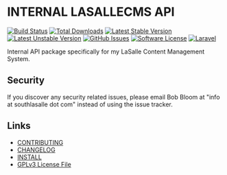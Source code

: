 # INTERNAL LASALLECMS API

[![Build Status](https://img.shields.io/travis/lasallecms/lasallecms-l5-lasallecmsfrontend-pkg/master.svg?style=flat-square)](https://travis-ci.org/lasallecms/lasallecms-l5-lasallecmsfrontend-pkg)
[![Total Downloads](https://img.shields.io/packagist/dt/lasallecms/lasallecmsfrontend.svg?style=flat-square)](https://packagist.org/packages/lasallecms/lasallecmsfrontend)
[![Latest Stable Version](https://poser.pugx.org/lasallecms/lasallecmsfrontend/v/stable.svg)](https://packagist.org/packages/lasallecms/lasallecmsfrontend)
[![Latest Unstable Version](https://poser.pugx.org/lasallecms/lasallecmsfrontend/v/unstable.svg)](https://packagist.org/packages/lasallecms/lasallecmsfrontend)
[![GitHub Issues](https://img.shields.io/github/issues/lasallecms/lasallecms-l5-lasallecmsfrontend-pkg.svg)](https://github.com/lasallecms/lasallecms-l5-lasallecmsfrontend-pkg/issues)
[![Software License](https://img.shields.io/badge/license-GPLv3-brightgreen.svg?style=flat-square)](LICENSE.md)
[![Laravel](https://img.shields.io/badge/Laravel-v5-brightgreen.svg?style=flat-square)](http://laravel.com)

Internal API package specifically for my LaSalle Content Management System. 


## Security

If you discover any security related issues, please email Bob Bloom at "info at southlasalle dot com" instead of using the issue tracker.


## Links

* [CONTRIBUTING](CONTRIBUTING.md)
* [CHANGELOG](CHANGELOG.md)
* [INSTALL](INSTALL.md)
* [GPLv3 License File](LICENSE.md)



